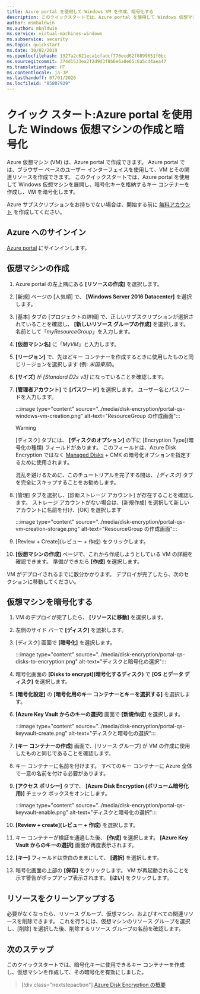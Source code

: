 ```yaml
---
title: Azure portal を使用して Windows VM を作成、暗号化する
description: このクイックスタートでは、Azure portal を使用して Windows 仮想マシンを作成および暗号化する方法について説明します
author: msmbaldwin
ms.author: mbaldwin
ms.service: virtual-machines-windows
ms.subservice: security
ms.topic: quickstart
ms.date: 10/02/2019
ms.openlocfilehash: 1327a2c621eca1cfadcf776ecd62f0899651f0bc
ms.sourcegitcommit: 374d1533ea2f2d9d3f8b6e6a8e65c6a5cd4aea47
ms.translationtype: HT
ms.contentlocale: ja-JP
ms.lasthandoff: 07/01/2020
ms.locfileid: "85807929"
---
```

# <a name="quickstart-create-and-encrypt-a-windows-virtual-machine-with-the-azure-portal"></a>クイック スタート:Azure portal を使用した Windows 仮想マシンの作成と暗号化

Azure 仮想マシン (VM) は、Azure portal で作成できます。 Azure portal では、ブラウザー ベースのユーザー インターフェイスを使用して、VM とその関連リソースを作成できます。 このクイックスタートでは、Azure portal を使用して Windows 仮想マシンを展開し、暗号化キーを格納するキー コンテナーを作成し、VM を暗号化します。

Azure サブスクリプションをお持ちでない場合は、開始する前に [無料アカウント](https://azure.microsoft.com/free/?WT.mc_id=A261C142F) を作成してください。

## <a name="sign-in-to-azure"></a>Azure へのサインイン

[Azure portal](https://portal.azure.com) にサインインします。


## <a name="create-a-virtual-machine"></a>仮想マシンの作成

1. Azure portal の左上隅にある **[リソースの作成]** を選択します。
1. [新規] ページの [人気順] で、 **[Windows Server 2016 Datacenter]** を選択します。
1. [基本] タブの [プロジェクトの詳細] で、正しいサブスクリプションが選択されていることを確認し、 **[新しいリソース グループの作成]** を選択します。 名前として「*myResourceGroup*」を入力します。
1. **[仮想マシン名]** に「*MyVM*」と入力します。
1. **[リージョン]** で、先ほどキー コンテナーを作成するときに使用したものと同じリージョンを選択します (例: *米国東部*)。
1. **[サイズ]** が *[Standard D2s v3]* になっていることを確認します。
1. **[管理者アカウント]** で **[パスワード]** を選択します。 ユーザー名とパスワードを入力します。

    :::image type="content" source="../media/disk-encryption/portal-qs-windows-vm-creation.png" alt-text="ResourceGroup の作成画面":::

    > [!WARNING]
    > [ディスク] タブには、 **[ディスクのオプション]** の下に [Encryption Type]\(暗号化の種類\) フィールドがあります。 このフィールドは、Azure Disk Encryption ではなく [Managed Disks](managed-disks-overview.md) + CMK の暗号化オプションを指定するために使用されます。 
    >
    > 混乱を避けるために、このチュートリアルを完了する間は、 *[ディスク]* タブを完全にスキップすることをお勧めします。 

1. [管理] タブを選択し、[診断ストレージ アカウント] が存在することを確認します。 ストレージ アカウントがない場合は、[新規作成] を選択して新しいアカウントに名前を付け、[OK] を選択します

    :::image type="content" source="../media/disk-encryption/portal-qs-vm-creation-storage.png" alt-text="ResourceGroup の作成画面":::

1. [Review + Create]\(レビュー + 作成\) をクリックします。
1. **[仮想マシンの作成]** ページで、これから作成しようとしている VM の詳細を確認できます。 準備ができたら **[作成]** を選択します。

VM がデプロイされるまでに数分かかります。 デプロイが完了したら、次のセクションに移動してください。

## <a name="encrypt-the-virtual-machine"></a>仮想マシンを暗号化する

1. VM のデプロイが完了したら、 **[リソースに移動]** を選択します。
1. 左側のサイド バーで **[ディスク]** を選択します。
1. [ディスク] 画面で **[暗号化]** を選択します。 

    :::image type="content" source="../media/disk-encryption/portal-qs-disks-to-encryption.png" alt-text="ディスクと暗号化の選択":::

1. 暗号化画面の **[Disks to encrypt]\(暗号化するディスク\)** で **[OS とデータ ディスク]** を選択します。
1. **[暗号化設定]** の **[暗号化用のキー コンテナーとキーを選択する]** を選択します。
1. **[Azure Key Vault からのキーの選択]** 画面で **[新規作成]** を選択します。

    :::image type="content" source="../media/disk-encryption/portal-qs-keyvault-create.png" alt-text="ディスクと暗号化の選択":::

1. **[キー コンテナーの作成]** 画面で、[リソース グループ] が VM の作成に使用したものと同じであることを確認します。
1. キー コンテナーに名前を付けます。  すべてのキー コンテナーに Azure 全体で一意の名前を付ける必要があります。
1. **[アクセス ポリシー]** タブで、 **[Azure Disk Encryption (ボリューム暗号化用)]** チェック ボックスをオンにします。

    :::image type="content" source="../media/disk-encryption/portal-qs-keyvault-enable.png" alt-text="ディスクと暗号化の選択":::

1. **[Review + create]\(レビュー + 作成\)** を選択します。  
1. キー コンテナーが検証を通過した後、 **[作成]** を選択します。 **[Azure Key Vault からのキーの選択]** 画面が再度表示されます。
1. **[キー]** フィールドは空白のままにして、 **[選択]** を選択します。
1. 暗号化画面の上部の **[保存]** をクリックします。 VM が再起動されることを示す警告がポップアップ表示されます。 **[はい]** をクリックします。


## <a name="clean-up-resources"></a>リソースをクリーンアップする

必要がなくなったら、リソース グループ、仮想マシン、およびすべての関連リソースを削除できます。 これを行うには、仮想マシンのリソース グループを選択し、[削除] を選択した後、削除するリソース グループの名前を確認します。

## <a name="next-steps"></a>次のステップ

このクイックスタートでは、暗号化キーに使用できるキー コンテナーを作成し、仮想マシンを作成して、その暗号化を有効にしました。  

> [!div class="nextstepaction"]
> [Azure Disk Encryption の概要](disk-encryption-overview.md)
